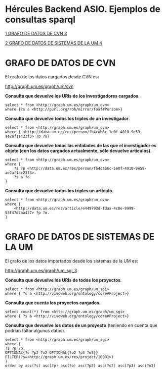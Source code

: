 # Hércules Backend ASIO. Ejemplos de consultas sparql

[1 GRAFO DE DATOS DE CVN 3](#grafo-de-datos-de-cvn)

[2 GRAFO DE DATOS DE SISTEMAS DE LA UM
4](#grafo-de-datos-de-sistemas-de-la-um)

GRAFO DE DATOS DE CVN
=====================

El grafo de los datos cargados desde CVN es:

http://graph.um.es/graph/um/cvn

**Consulta que devuelve los URIs de los investigadores cargados**.

	select * from <http://graph.um.es/graph/um_cvn>
	where {?s a <http://purl.org/roh/mirror/foaf#Person>}

**Consulta que devuelve todos los triples de un investigador**.

	select * from <http://graph.um.es/graph/um_cvn>
	where { <http://data.um.es/res/person/fb4cab6c-1e0f-4010-9e59-ae2af1ac23f3> ?p ?o}

**Consulta que devuelve todas las entidades de las que el investigador
es objeto (**con los datos cargados actualmente, sólo devuelve
artículos**)**.

	select * from <http://graph.um.es/graph/um_cvn>
	where {
		?s ?p <http://data.um.es/res/person/fb4cab6c-1e0f-4010-9e59-ae2af1ac23f3>.
		?s a ?o.
	}

**Consulta que devuelve todos los triples un artículo.**

	select * from <http://graph.um.es/graph/um_cvn>
	where {
		<http://data.um.es/res/article/e449793d-fdaa-4c0e-9999-53f47d7aa437> ?p ?o.
	}

GRAFO DE DATOS DE SISTEMAS DE LA UM
===================================

El grafo de los datos importados desde los sistemas de la UM es:

http://graph.um.es/graph/um_sgi_3

**Consulta que devuelve los URIs de todos los proyectos**.

	select * from <http://graph.um.es/graph/um_sgi>
	where { ?s a <http://vivoweb.org/ontology/core#Project>}

**Consulta que cuenta los proyectos cargados**.

	select count(*) from <http://graph.um.es/graph/um_sgi>
	where { ?s a <http://vivoweb.org/ontology/core#Project>}

**Consulta que devuelve los datos de un proyecto** (teniendo en cuenta
que podrían faltar algunos datos).

	select * from <http://graph.um.es/graph/um_sgi>
	where {
	?s ?p ?o.
	OPTIONAL{?o ?p2 ?o2 OPTIONAL{?o2 ?p3 ?o3}}
	FILTER(?s=<http://graph.um.es/res/project/10031>)
	}
	order by asc(?s) asc(?p) asc(?o) asc(?p2) asc(?o2) asc(?p3) asc(?o3)
